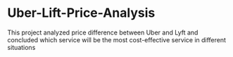 # Uber-Lift-Price-Analysis
This project analyzed price difference between Uber and Lyft and concluded which service will be the most cost-effective service in different situations
